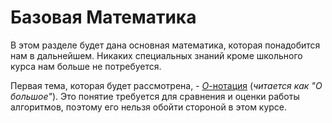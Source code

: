 # Базовая Математика

В этом разделе будет дана основная математика, которая понадобится нам в дальнейшем. Никаких специальных знаний кроме школьного курса нам больше не потребуется. 

Первая тема, которая будет рассмотрена, - [$O$-нотация](o-notation.md) (*читается как "О большое"*). Это понятие требуется для сравнения и оценки работы алгоритмов, поэтому его нельзя обойти стороной в этом курсе. 
